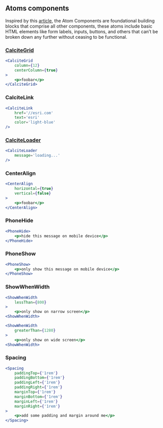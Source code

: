 ## Atoms components

Inspired by this [article](https://atomicdesign.bradfrost.com/chapter-2/), the Atom Components are foundational building blocks that comprise all other components, these atoms include basic HTML elements like form labels, inputs, buttons, and others that can’t be broken down any further without ceasing to be functional.

### [CalciteGrid](http://esri.github.io/calcite-web/documentation/grid/#container)
```jsx
<CalciteGrid 
    column={12} 
    centerColumn={true}
>
    <p>foobar</p>
</CalciteGrid>
```

### CalciteLink
```jsx
<CalciteLink
    href='//esri.com' 
    text='esri'
    color='light-blue'
/>
```

### [CalciteLoader](http://esri.github.io/calcite-web/documentation/components/#loader)
```jsx
<CalciteLoader
    message='loading...'
/>
```

### CenterAlign

```jsx
<CenterAlign
    horizontal={true}
    vertical={false}
>
    <p>foobar</p>
</CenterAlign>
```

### PhoneHide

```jsx
<PhoneHide>
    <p>hide this message on mobile device</p>
</PhoneHide>
```

### PhoneShow

```jsx
<PhoneShow>
    <p>only show this message on mobile device</p>
</PhoneShow>
```

### ShowWhenWidth

```jsx
<ShowWhenWidth
    lessThan={800}
>
    <p>only show on narrow screen</p>
<ShowWhenWidth>

<ShowWhenWidth
    greaterThan={1280}
>
    <p>only show on wide screen</p>
<ShowWhenWidth>
```

### Spacing

```jsx
<Spacing
    paddingTop={'1rem'}
    paddingBottom={'1rem'}
    paddingLeft={'1rem'}
    paddingRight={'1rem'}
    marginTop={'1rem'}
    marginBottom={'1rem'}
    marginLeft={'1rem'}
    marginRight={'1rem'}
>
    <p>add some padding and margin around me</p>
</Spacing>

```